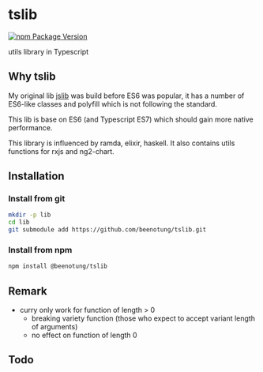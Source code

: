 # tslib
[![npm Package Version](https://img.shields.io/npm/v/@beenotung/tslib.svg?maxAge=2592000)](https://www.npmjs.com/package/@beenotung/tslib)

utils library in Typescript

## Why tslib
My original lib [jslib](https://github.com/beenotung/jslib) was build before ES6 was popular, it has a number of ES6-like classes and polyfill which is not following the standard.

This lib is base on ES6 (and Typescript ES7) which should gain more native performance.

This library is influenced by ramda, elixir, haskell.
It also contains utils functions for rxjs and ng2-chart.

## Installation

### Install from git
```bash
mkdir -p lib
cd lib
git submodule add https://github.com/beenotung/tslib.git
```

### Install from npm
```bash
npm install @beenotung/tslib
```

## Remark
 - curry only work for function of length > 0
   - breaking variety function (those who expect to accept variant length of arguments)
   - no effect on function of length 0

## Todo
